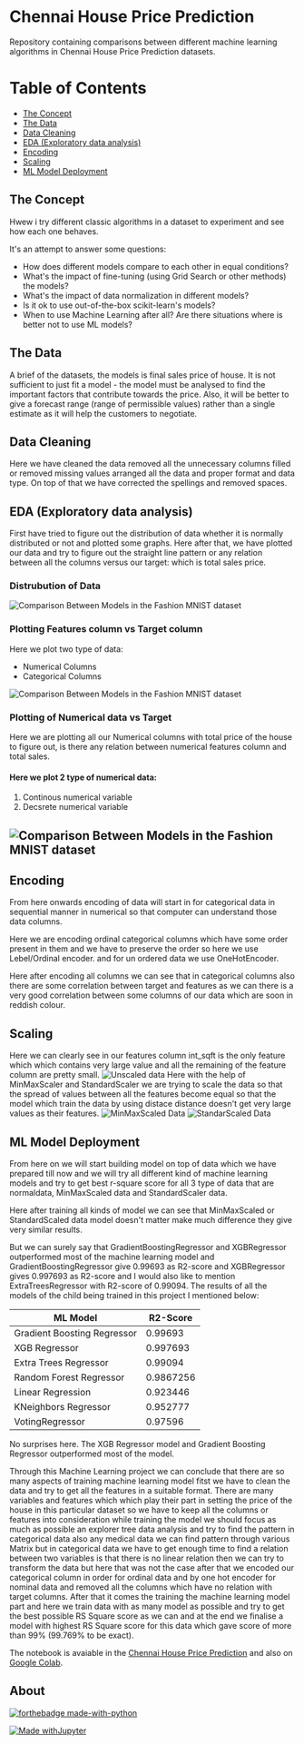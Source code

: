 # **Chennai House Price Prediction**
Repository containing comparisons between different machine learning algorithms in Chennai House Price Prediction datasets.

# Table of Contents

* [The Concept](https://github.com/Akashkunwar/Dscourses/tree/main/Guvi/Project/Chennai%20House%20Price%20Prediction#the-concept)
* [The Data](https://github.com/Akashkunwar/Dscourses/tree/main/Guvi/Project/Chennai%20House%20Price%20Prediction#the-data)
* [Data Cleaning](https://github.com/Akashkunwar/Dscourses/tree/main/Guvi/Project/Chennai%20House%20Price%20Prediction#the-cleaning)
* [EDA (Exploratory data analysis)](https://github.com/Akashkunwar/Dscourses/tree/main/Guvi/Project/Chennai%20House%20Price%20Prediction#the-concept#EDA-(Exploratory-data-analysis))
* [Encoding](https://github.com/Akashkunwar/Dscourses/tree/main/Guvi/Project/Chennai%20House%20Price%20Prediction#the-concept#Encoding)
* [Scaling](https://github.com/Akashkunwar/Dscourses/tree/main/Guvi/Project/Chennai%20House%20Price%20Prediction#Scaling)
* [ML Model Deployment](https://github.com/Akashkunwar/Dscourses/tree/main/Guvi/Project/Chennai%20House%20Price%20Prediction#the-concept#ML-Model-Deployment)


## The Concept

Hwew i try different classic algorithms in a dataset to experiment and see how each one behaves.

It's an attempt to answer some questions:

 * How does different models compare to each other in equal conditions?
 * What's the impact of fine-tuning (using Grid Search or other methods) the models?
 * What's the impact of data normalization in different models?
 * Is it ok to use out-of-the-box scikit-learn's models?
 * When to use Machine Learning after all? Are there situations where is better not to use ML models?

## The Data

A brief of the datasets, the models is final sales price of house. It is not sufficient to just fit a model - the model must be analysed to find the important factors that contribute towards the price. Also, it will be better to give a forecast range (range of permissible values) rather than a single estimate as it will help the customers to negotiate.

## Data Cleaning

 Here we have cleaned the data removed all the unnecessary columns filled or removed missing values arranged all the data and proper format and data type. On top of that we have corrected the spellings and removed spaces.

## EDA (Exploratory data analysis)

 First have tried to figure out the distribution of data whether it is normally distributed or not and plotted some graphs. Here after that, we have plotted our data and try to figure out the straight line pattern or any relation between all the columns versus our target: which is total sales price.

### Distrubution of Data
![Comparison Between Models in the Fashion MNIST dataset](https://i.imgur.com/mxl3ZmV.png)

### Plotting Features column vs Target column

Here we plot two type of data:
*   Numerical Columns
*   Categorical Columns

![Comparison Between Models in the Fashion MNIST dataset](https://i.imgur.com/hp9Jvj5.png)

### Plotting of Numerical data vs Target
Here we are plotting all our Numerical columns with total price of the house to figure out, is there any relation between numerical features column and total sales.

#### Here we plot 2 type of numerical data:


1.   Continous numerical variable
2.   Decsrete numerical variable




![Comparison Between Models in the Fashion MNIST dataset](https://i.imgur.com/gTq6DQE.png)
------------

## Encoding

From here onwards encoding of data will start in for categorical data in sequential manner in numerical so that computer can understand those data columns.

Here we are encoding ordinal categorical columns which have some order present in them and we have to preserve the order so here we use Lebel/Ordinal encoder. and for un ordered data we use OneHotEncoder.

Here after encoding all columns we can see that in categorical columns also there are some correlation between target and features as we can there is a very good correlation between some columns of our data which are soon in reddish colour.

## Scaling

Here we can clearly see in our features column int_sqft is the only feature which which contains very large value and all the remaining of the feature column are pretty small.
![Unscaled data](https://i.imgur.com/lF7XI4U.png)
Here with the help of MinMaxScaler and StandardScaler we are trying to scale the data so that the spread of values between all the features become equal so that the model which train the data by using distace distance doesn't get very large values as their features.
![MinMaxScaled Data](https://i.imgur.com/IlrCUHS.png)
![StandarScaled Data](https://i.imgur.com/8pGQN95.png)


## ML Model Deployment

From here on we will start building model on top of data which we have prepared till now and we will try all different kind of machine learning models and try to get best r-square score for all 3 type of data that are normaldata, MinMaxScaled data and StandardScaler data.

Here after training all kinds of model we can see that MinMaxScaled or StandardScaled data model doesn't matter make much difference they give very similar results. 

But we can surely say that GradientBoostingRegressor and XGBRegressor outperformed most of the machine learning model and GradientBoostingRegressor give 0.99693 as R2-score and XGBRegressor gives 0.997693 as R2-score and I would also like to mention ExtraTreesRegressor with R2-score of 0.99094. The results of all the models of the child being trained in this project I mentioned below:

|ML Model |R2-Score|
|-----|--------|
|Gradient Boosting Regressor|0.99693       |
|XGB Regressor |0.997693      |
|Extra Trees Regressor|0.99094       |
|Random Forest Regressor |0.9867256      |
|Linear Regression |0.923446      |
|KNeighbors Regressor|0.952777       |
|VotingRegressor  |0.97596      |

No surprises here. The XGB Regressor model and Gradient Boosting Regressor outperformed most of the model.


Through this Machine Learning project we can conclude that there are so many aspects of training machine learning model fitst we have to clean the data and try to get all the features in a suitable format. There are many variables and features which which play their part in setting the price of the house in this particular dataset so we have to keep all the columns or features into consideration while training the model we should focus as much as possible an explorer tree data analysis and try to find the pattern in categorical data also any medical data we can find pattern through various Matrix but in categorical data we have to get enough time to find a relation between two variables is that there is no linear relation then we can try to transform the data but here that was not the case after that we encoded our categorical column in order for ordinal data and by one hot encoder for nominal data and removed all the columns which have no relation with target columns. After that it comes the training the machine learning model part and here we train data with as many model as possible and try to get the best possible RS Square score as we can and at the end we finalise a model with highest RS Square score for this data which gave score of more than 99% (99.769% to be exact).

The notebook is avaiable in the [Chennai House Price Prediction](https://github.com/Akashkunwar/Dscourses/blob/main/Guvi/Project/Chennai%20House%20Price%20Prediction/Chennai_house_price_project.ipynb) and also on [Google Colab](https://colab.research.google.com/github/Akashkunwar/Dscourses/blob/main/Guvi/Project/Chennai_house_price_project.ipynb).

## About
[![forthebadge made-with-python](http://ForTheBadge.com/images/badges/made-with-python.svg)](https://www.python.org/)

[![Made withJupyter](https://img.shields.io/badge/Made%20with-Jupyter-orange?style=for-the-badge&logo=Jupyter)](https://jupyter.org/try)
